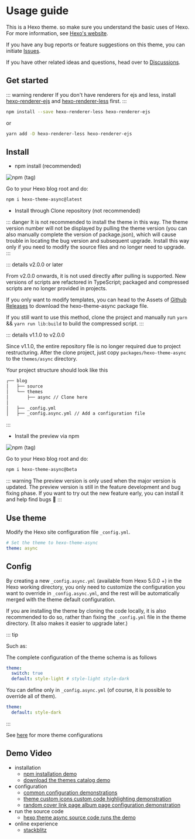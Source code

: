# Usage guide

This is a Hexo theme. so make sure you understand the basic uses of Hexo. For more information, see [Hexo's website](https://hexo.io/).

If you have any bug reports or feature suggestions on this theme, you can initiate [Issues](https://github.com/MaLuns/hexo-theme-async/issues).

If you have other related ideas and questions, head over to [Discussions](https://github.com/MaLuns/hexo-theme-async/discussions).

## Get started

::: warning renderer
If you don't have renderers for ejs and less, install [hexo-renderer-ejs](https://github.com/hexojs/hexo-renderer-ejs) and [hexo-renderer-less](https://github.com/hexojs/hexo-renderer-less) first.
:::

```bash
npm install --save hexo-renderer-less hexo-renderer-ejs
```

or

```bash
yarn add -D hexo-renderer-less hexo-renderer-ejs
```

## Install

- npm install (recommended)

![npm (tag)](https://img.shields.io/npm/v/hexo-theme-async/latest?color=red&label=hexo-theme-async%40latest&logo=npm&style=for-the-badge)

Go to your Hexo blog root and do:

```bash
npm i hexo-theme-async@latest
```

- Install through Clone repository (not recommended)

::: danger
It is not recommended to install the theme in this way. The theme version number will not be displayed by pulling the theme version (you can also manually complete the version of package.json), which will cause trouble in locating the bug version and subsequent upgrade. Install this way only if you need to modify the source files and no longer need to upgrade.
:::

::: details v2.0.0 or later

From v2.0.0 onwards, it is not used directly after pulling is supported. New versions of scripts are refactored in TypeScript; packaged and compressed scripts are no longer provided in projects.

If you only want to modify templates, you can head to the Assets of [Github Releases](https://github.com/MaLuns/hexo-theme-async/releases) to download the hexo-theme-async package file.

If you still want to use this method, clone the project and manually run `yarn` && `yarn run lib:build` to build the compressed script.
:::

::: details v1.1.0 to v2.0.0

Since v1.1.0, the entire repository file is no longer required due to project restructuring. After the clone project, just copy `packages/hexo-theme-async` to the `themes/async` directory.

Your project structure should look like this

```txt {4,7}
┌── blog
│   ├── source
│   └── themes
│       ├── async // Clone here
│
│   ├── _config.yml
│   ├── _config.async.yml // Add a configuration file
```

:::

- Install the preview via npm

![npm (tag)](https://img.shields.io/npm/v/hexo-theme-async/beta?color=red&label=hexo-theme-async%40beta&logo=npm&style=for-the-badge)

Go to your Hexo blog root and do:

```bash
npm i hexo-theme-async@beta
```

::: warning
The preview version is only used when the major version is updated. The preview version is still in the feature development and bug fixing phase. If you want to try out the new feature early, you can install it and help find bugs 🤣
:::

## Use theme

Modify the Hexo site configuration file `_config.yml`.

```yaml
# Set the theme to hexo-theme-async
theme: async
```

## Config

By creating a new `_config.async.yml` (available from Hexo 5.0.0 +) in the Hexo working directory, you only need to customize the configuration you want to override in `_config.async.yml`, and the rest will be automatically merged with the theme default configuration.

If you are installing the theme by cloning the code locally, it is also recommended to do so, rather than fixing the `_config.yml` file in the theme directory. (It also makes it easier to upgrade later.)

::: tip

Such as:

The complete configuration of the theme schema is as follows

```yaml
theme:
  switch: true
  default: style-light # style-light style-dark
```

You can define only in `_config.async.yml` (of course, it is possible to override all of them).

```yaml
theme:
  default: style-dark
```

:::

See [here](./config) for more theme configurations

## Demo Video

- installation
  - [npm installation demo](https://www.bilibili.com/video/BV1Cs4y1J7vv/)
  - [download the themes catalog demo](https://www.bilibili.com/video/BV1mg4y137Zi/)
- configuration
  - [common configuration demonstrations](https://www.bilibili.com/video/BV1cm4y1z7tQ/)
  - [theme custom icons custom code highlighting demonstration](https://www.bilibili.com/video/BV1Da4y1M7UF/)
  - [random cover link page album page configuration demonstration](https://www.bilibili.com/video/BV1cs4y1m7RT/)
- run the source code
  - [hexo theme async source code runs the demo](https://www.bilibili.com/video/BV19L41127LH/)
- online experience
  - [stackblitz](https://stackblitz.com/edit/node-tshsxq?embed=1&file=README.md)